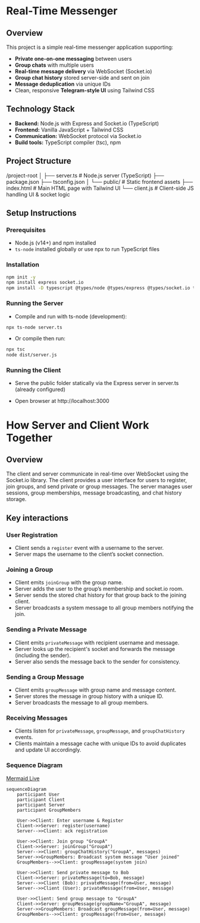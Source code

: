# Real-Time Messenger

## Overview

This project is a simple real-time messenger application supporting:

- **Private one-on-one messaging** between users  
- **Group chats** with multiple users  
- **Real-time message delivery** via WebSocket (Socket.io)  
- **Group chat history** stored server-side and sent on join  
- **Message deduplication** via unique IDs  
- Clean, responsive **Telegram-style UI** using Tailwind CSS

## Technology Stack

- **Backend:** Node.js with Express and Socket.io (TypeScript)  
- **Frontend:** Vanilla JavaScript + Tailwind CSS  
- **Communication:** WebSocket protocol via Socket.io  
- **Build tools:** TypeScript compiler (tsc), npm

## Project Structure

/project-root
│
├── server.ts # Node.js server (TypeScript)
├── package.json
├── tsconfig.json
│
└── public/ # Static frontend assets
├── index.html # Main HTML page with Tailwind UI
└── client.js # Client-side JS handling UI & socket logic


## Setup Instructions

### Prerequisites

- Node.js (v14+) and npm installed  
- `ts-node` installed globally or use npx to run TypeScript files

### Installation

```bash
npm init -y
npm install express socket.io
npm install -D typescript @types/node @types/express @types/socket.io ts-node
```

### Running the Server
- Compile and run with ts-node (development):
```bash
npx ts-node server.ts
```
- Or compile then run:
```bash
npx tsc
node dist/server.js

```

### Running the Client
- Serve the public folder statically via the Express server in server.ts (already configured)

- Open browser at http://localhost:3000

# How Server and Client Work Together

## Overview

The client and server communicate in real-time over WebSocket using the Socket.io library. The client provides a user interface for users to register, join groups, and send private or group messages. The server manages user sessions, group memberships, message broadcasting, and chat history storage.

## Key interactions

### User Registration

- Client sends a `register` event with a username to the server.  
- Server maps the username to the client’s socket connection.

### Joining a Group

- Client emits `joinGroup` with the group name.  
- Server adds the user to the group’s membership and socket.io room.  
- Server sends the stored chat history for that group back to the joining client.  
- Server broadcasts a system message to all group members notifying the join.

### Sending a Private Message

- Client emits `privateMessage` with recipient username and message.  
- Server looks up the recipient's socket and forwards the message (including the sender).  
- Server also sends the message back to the sender for consistency.

### Sending a Group Message

- Client emits `groupMessage` with group name and message content.  
- Server stores the message in group history with a unique ID.  
- Server broadcasts the message to all group members.

### Receiving Messages

- Clients listen for `privateMessage`, `groupMessage`, and `groupChatHistory` events.  
- Clients maintain a message cache with unique IDs to avoid duplicates and update UI accordingly.


### Sequence Diagram

[Mermaid Live](https://mermaid.live/edit#pako:eNqNVE2P2jAQ_SvWHCqQsihkIUAkkLq0alWJHrrqpcrFmwzBLbZT21mVIv57J180CKIlp3j83ps3M7aPkOgUIQKLvwtUCX4QPDNcxorRl3PjRCJyrhz7btFcR9d7gcpdx5_RvN7CfzK6yDcoX9DYWNX7pfLDalVLReyjcmhYQUHFJbJ37BtmwrpWrYYRvk4RMdNsD1rKsAbW-w8dZZ78atCGO6FVj4EvWiiWlUZZDJXh9zH0JP9J2Aoy-A_tzV9prnfcfSYL2hw6HI9JtJZnaC_Zq1W3YxF7MpqnCbeO2QMVLVsaOS2rqPxg2trtcq-MbGrmoBEqmcOejjyjSlluxCt3eM7oNHvSLz19acBtDqeXhD0X2dMhNiDQ8Iq8NVouS0dv80vUnQL9hdaj75T55im46Ge1-ErncHljvPdO90KxtwF3zfcmGzzIjEghcqZADyQaycslHEvlGNwOJcYQ0W-KW17sXVn8iWh0jX9oLVsmZcp2EG353tKqyFPqe_OGnCHUVDRrXSgH0TysJCA6wh9ajUePQTAN5uFiNp2E44UHB4o-jvwwmMwmYeDP_YU_Pnnwt8rpj-azqQeYCro_m_rlqh6w0z9uFp51)

```mermaid
sequenceDiagram
    participant User
    participant Client
    participant Server
    participant GroupMembers

    User->>Client: Enter username & Register
    Client->>Server: register(username)
    Server-->>Client: ack registration

    User->>Client: Join group "GroupA"
    Client->>Server: joinGroup("GroupA")
    Server-->>Client: groupChatHistory("GroupA", messages)
    Server->>GroupMembers: Broadcast system message "User joined"
    GroupMembers-->>Client: groupMessage(system join)

    User->>Client: Send private message to Bob
    Client->>Server: privateMessage(to=Bob, message)
    Server-->>Client (Bob): privateMessage(from=User, message)
    Server-->>Client (User): privateMessage(from=User, message)

    User->>Client: Send group message to "GroupA"
    Client->>Server: groupMessage(groupName="GroupA", message)
    Server->>GroupMembers: Broadcast groupMessage(from=User, message)
    GroupMembers-->>Client: groupMessage(from=User, message)


```
